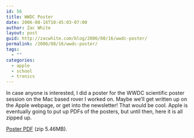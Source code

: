 ```yaml
---
id: 56
title: WWDC Poster
date: 2006-08-16T10:45:03-07:00
author: Zac White
layout: post
guid: http://zacwhite.com/blog/2006/08/16/wwdc-poster/
permalink: /2006/08/16/wwdc-poster/
tags:
  - ""
categories:
  - apple
  - school
  - tronics
---
```

In case anyone is interested, I did a poster for the WWDC scientific poster session on the Mac based rover I worked on. Maybe we&#8217;ll get written up on the Apple webpage, or get into the newsletter! That would be cool. Apple is eventually going to put up PDFs of the posters, but until then, here it is all zipped up.

[Poster PDF](/files/posterfc2.pdf.zip) (zip 5.46MB).